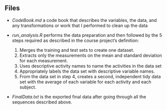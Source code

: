 ## Files  
   * _CodeBook.md_ a code book that describes the variables, the data, and any transformations or work that I performed to clean up the data
   
  * _run_analysis.R_ performs the data preparation and then followed by the 5 steps required as described in the course project’s definition:  
     1. Merges the training and test sets to create one dataset.  
     2. Extracts only the measurements on the mean and standard deviation for each measurement.  
     3. Uses descriptive activity names to name the activities in the data set  
     4. Appropriately labels the data set with descriptive variable names.  
     5. From the data set in step 4, creates a second, independent tidy data set with the average of each variable for each activity and each subject.  
  
  * _FinalData.txt_ is the exported final data after going through all the sequences described above.


